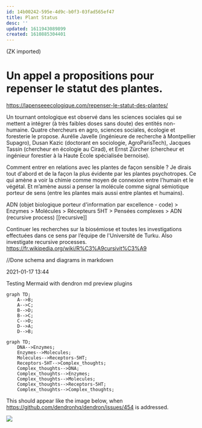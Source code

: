 ```yaml
---
id: 14b00242-595e-4d9c-b0f3-03fad565ef47
title: Plant Status
desc: ''
updated: 1611943089899
created: 1610885304401
---
```


(ZK imported)





# Un appel a propositions pour repenser le statut des plantes.

https://lapenseeecologique.com/repenser-le-statut-des-plantes/

Un tournant ontologique est observé dans les sciences sociales qui se mettent a intégrer (à très faibles doses sans doute) des entités non-humaine.
Quatre chercheurs en agro, sciences sociales, écologie et foresterie le propose.
Aurélie Javelle (ingénieure de recherche à Montpellier Supagro), Dusan Kazic (doctorant en sociologie, AgroParisTech), Jacques Tassin (chercheur en écologie au Cirad), et Ernst Zürcher (chercheur et ingénieur forestier à la Haute École spécialisée bernoise).


Comment entrer en relations avec les plantes de façon sensible ?
Je dirais tout d'abord et de la façon la plus évidente par les plantes psychotropes. Ce qui amène a voir la chimie comme moyen de connexion entre l'humain et le végétal. Et m’amène aussi a penser la molécule comme signal sémiotique porteur de sens (entre les plantes mais aussi entre plantes et humains).

ADN (objet biologique porteur d'information par excellence - code) > Enzymes > Molécules > Récepteurs 5HT > Pensées complexes > ADN (recursive process) [[recursive]]

Continuer les recherches sur la biosémiose et toutes les investigations effectuées dans ce sens par l’équipe de l'Université de Turku.
Also investigate recursive processes. https://fr.wikipedia.org/wiki/R%C3%A9cursivit%C3%A9

//Done schema and diagrams in markdown


2021-01-17 13:44

Testing Mermaid with dendron md preview plugins 

```mermaid
graph TD;
    A-->B;
    A-->C;
    B-->D;
    B-->C;
    C-->D;
    D-->A;
    D-->B;
```


```mermaid
graph TD;
    DNA-->Enzymes;
    Enzymes-->Molecules;
    Molecules-->Receptors-5HT;
    Receptors-5HT-->Complex_thoughts;
    Complex_thoughts-->DNA;
    Complex_thoughts-->Enzymes;
    Complex_thoughts-->Molecules;
    Complex_thoughts-->Receptors-5HT;
    Complex_thoughts-->Complex_thoughts;
```

This should appear like the image below, when https://github.com/dendronhq/dendron/issues/454 is addressed.

![](/assets/images/2021-01-17-14-17-22.png)
